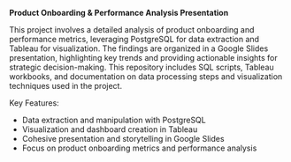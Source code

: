 **Product Onboarding & Performance Analysis Presentation**

This project involves a detailed analysis of product onboarding and performance metrics, leveraging PostgreSQL for data extraction and Tableau for visualization. The findings are organized in a Google Slides presentation, highlighting key trends and providing actionable insights for strategic decision-making. This repository includes SQL scripts, Tableau workbooks, and documentation on data processing steps and visualization techniques used in the project.

Key Features:

- Data extraction and manipulation with PostgreSQL
- Visualization and dashboard creation in Tableau
- Cohesive presentation and storytelling in Google Slides
- Focus on product onboarding metrics and performance analysis
